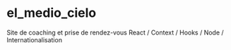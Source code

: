 # el_medio_cielo
Site de coaching et prise de rendez-vous React / Context / Hooks / Node / Internationalisation
